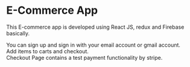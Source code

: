 # E-Commerce App

This E-commerce app is developed using React JS, redux and Firebase basically.

You can sign up and sign in with your email account or gmail account.
<br/>
Add items to carts and checkout.
<br/>
Checkout Page contains a test payment functionality by stripe.
